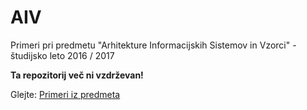 # AIV
Primeri pri predmetu "Arhitekture Informacijskih Sistemov in Vzorci" - študijsko leto 2016 / 2017


**Ta repozitorij več ni vzdrževan!**


Glejte: [Primeri iz predmeta](https://github.com/lukapavlic/aiv)
